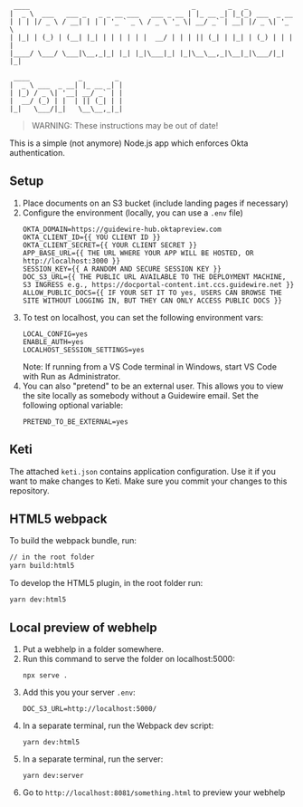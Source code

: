 ```
 ____                                        _        _   _
|  _ \  ___   ___ _   _ _ __ ___   ___ _ __ | |_ __ _| |_(_) ___  _ __
| | | |/ _ \ / __| | | | '_ ` _ \ / _ \ '_ \| __/ _` | __| |/ _ \| '_ \
| |_| | (_) | (__| |_| | | | | | |  __/ | | | || (_| | |_| | (_) | | | |
|____/ \___/ \___|\__,_|_| |_| |_|\___|_| |_|\__\__,_|\__|_|\___/|_| |_|

 ____            _        _
|  _ \ ___  _ __| |_ __ _| |
| |_) / _ \| '__| __/ _` | |
|  __/ (_) | |  | || (_| | |
|_|   \___/|_|   \__\__,_|_|
```

> WARNING: These instructions may be out of date!

This is a simple (not anymore) Node.js app which enforces Okta authentication.

## Setup

1. Place documents on an S3 bucket (include landing pages if necessary)
2. Configure the environment (locally, you can use a `.env` file)
   ```
   OKTA_DOMAIN=https://guidewire-hub.oktapreview.com
   OKTA_CLIENT_ID={{ YOU CLIENT ID }}
   OKTA_CLIENT_SECRET={{ YOUR CLIENT SECRET }}
   APP_BASE_URL={{ THE URL WHERE YOUR APP WILL BE HOSTED, OR http://localhost:3000 }}
   SESSION_KEY={{ A RANDOM AND SECURE SESSION KEY }}
   DOC_S3_URL={{ THE PUBLIC URL AVAILABLE TO THE DEPLOYMENT MACHINE, S3 INGRESS e.g., https://docportal-content.int.ccs.guidewire.net }}
   ALLOW_PUBLIC_DOCS={{ IF YOUR SET IT TO yes, USERS CAN BROWSE THE SITE WITHOUT LOGGING IN, BUT THEY CAN ONLY ACCESS PUBLIC DOCS }}
   ```
3. To test on localhost, you can set the following environment vars:
   ```
   LOCAL_CONFIG=yes
   ENABLE_AUTH=yes
   LOCALHOST_SESSION_SETTINGS=yes
   ```
   Note: If running from a VS Code terminal in Windows, start VS Code with Run
   as Administrator.
4. You can also "pretend" to be an external user. This allows you to view the
   site locally as somebody without a Guidewire email. Set the following
   optional variable:
   ```
   PRETEND_TO_BE_EXTERNAL=yes
   ```

## Keti

The attached `keti.json` contains application configuration. Use it if you want
to make changes to Keti. Make sure you commit your changes to this repository.

## HTML5 webpack

To build the webpack bundle, run:

```bash
// in the root folder
yarn build:html5
```

To develop the HTML5 plugin, in the root folder run:

```
yarn dev:html5
```

## Local preview of webhelp

1. Put a webhelp in a folder somewhere.
1. Run this command to serve the folder on localhost:5000:
   ```
   npx serve .
   ```
1. Add this you your server `.env`:
   ```
   DOC_S3_URL=http://localhost:5000/
   ```
1. In a separate terminal, run the Webpack dev script:
   ```
   yarn dev:html5
   ```
1. In a separate terminal, run the server:
   ```
   yarn dev:server
   ```
1. Go to `http://localhost:8081/something.html` to preview your webhelp

